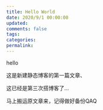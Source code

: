 ```yaml
---
title: Hello World
date: 2020/9/1 00:00:00
updated: 
comments: false
tags:
categories: 
permalink: 
---
```

hello

<!--more-->

这是新建静态博客的第一篇文章、

这已经是第三次搭博客了...

马上搬运原文章来，记得做好备份QAQ

